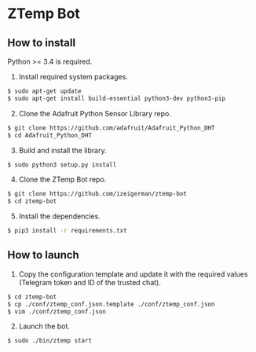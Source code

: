 # ZTemp Bot

## How to install
Python >= 3.4 is required.

1. Install required system packages.
```bash
$ sudo apt-get update
$ sudo apt-get install build-essential python3-dev python3-pip
```
2. Clone the Adafruit Python Sensor Library repo.
```bash
$ git clone https://github.com/adafruit/Adafruit_Python_DHT
$ cd Adafruit_Python_DHT
```
3. Build and install the library.
```bash
$ sudo python3 setup.py install
```
4. Clone the ZTemp Bot repo.
```bash
$ git clone https://github.com/izeigerman/ztemp-bot
$ cd ztemp-bot
```
5. Install the dependencies.
```bash
$ pip3 install -r requirements.txt
```

## How to launch
1. Copy the configuration template and update it with the required values (Telegram token and ID of the trusted chat).
```bash
$ cd ztemp-bot
$ cp ./conf/ztemp_conf.json.template ./conf/ztemp_conf.json
$ vim ./conf/ztemp_conf.json
```
2. Launch the bot.
```bash
$ sudo ./bin/ztemp start
```
